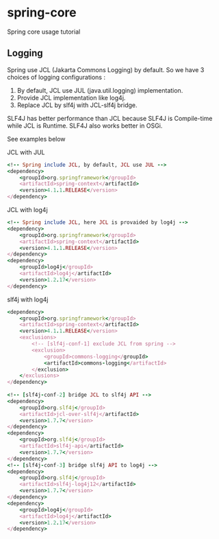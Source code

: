 spring-core
===========

Spring core usage tutorial




Logging
-------

Spring use JCL (Jakarta Commons Logging) by default. So we have 3 choices of logging configurations :

1. By default, JCL use JUL (java.util.logging) implementation.
2. Provide JCL implementation like log4j.
3. Replace JCL by slf4j with JCL-slf4j bridge.

SLF4J has better performance than JCL because SLF4J is Compile-time while JCL is Runtime.
SLF4J also works better in OSGi.

See examples below

JCL with JUL
```Ruby
<!-- Spring include JCL, by default, JCL use JUL -->
<dependency>
	<groupId>org.springframework</groupId>
	<artifactId>spring-context</artifactId>
	<version>4.1.1.RELEASE</version>
</dependency>
```

JCL with log4j
```Ruby
<!-- Spring include JCL, here JCL is provaided by log4j -->
<dependency>
	<groupId>org.springframework</groupId>
	<artifactId>spring-context</artifactId>
	<version>4.1.1.RELEASE</version>
</dependency>
<dependency>
    <groupId>log4j</groupId>
    <artifactId>log4j</artifactId>
    <version>1.2.17</version>
</dependency>
```

slf4j with log4j
```Ruby
<dependency>
	<groupId>org.springframework</groupId>
	<artifactId>spring-context</artifactId>
	<version>4.1.1.RELEASE</version>
	<exclusions>
		<!-- [slf4j-conf-1] exclude JCL from spring -->
        <exclusion>
            <groupId>commons-logging</groupId>
            <artifactId>commons-logging</artifactId>
        </exclusion>
    </exclusions>
</dependency>
  	
<!-- [slf4j-conf-2] bridge JCL to slf4j API -->
<dependency>
    <groupId>org.slf4j</groupId>
    <artifactId>jcl-over-slf4j</artifactId>
    <version>1.7.7</version>
</dependency>
<dependency>
    <groupId>org.slf4j</groupId>
    <artifactId>slf4j-api</artifactId>
    <version>1.7.7</version>
</dependency>
<!-- [slf4j-conf-3] bridge slf4j API to log4j -->
<dependency>
    <groupId>org.slf4j</groupId>
    <artifactId>slf4j-log4j12</artifactId>
    <version>1.7.7</version>
</dependency>
<dependency>
    <groupId>log4j</groupId>
    <artifactId>log4j</artifactId>
    <version>1.2.17</version>
</dependency>
```